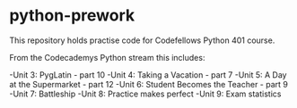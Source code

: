 # python-prework

This repository holds practise code for Codefellows Python 401 course.

From the Codecademys Python stream this includes:

-Unit 3: PygLatin - part 10
-Unit 4: Taking a Vacation - part 7
-Unit 5: A Day at the Supermarket - part 12
-Unit 6: Student Becomes the Teacher - part 9
-Unit 7: Battleship
-Unit 8: Practice makes perfect
-Unit 9: Exam statistics
